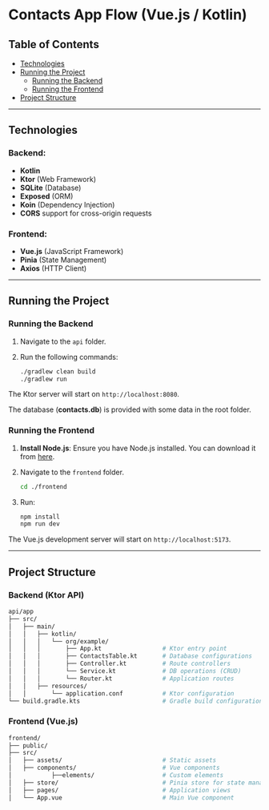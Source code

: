 
# Contacts App Flow (Vue.js / Kotlin)

## Table of Contents

- [Technologies](#technologies)
- [Running the Project](#running-the-project)
  - [Running the Backend](#running-the-backend)
  - [Running the Frontend](#running-the-frontend)
- [Project Structure](#project-structure)

---

## Technologies

### Backend:
- **Kotlin**
- **Ktor** (Web Framework)
- **SQLite** (Database)
- **Exposed** (ORM)
- **Koin** (Dependency Injection)
- **CORS** support for cross-origin requests

### Frontend:
- **Vue.js** (JavaScript Framework)
- **Pinia** (State Management)
- **Axios** (HTTP Client)

---

## Running the Project

### Running the Backend

1. Navigate to the `api` folder.
2. Run the following commands:

   ```bash
   ./gradlew clean build
   ./gradlew run
   ```

The Ktor server will start on `http://localhost:8080`.

The database (**contacts.db**) is provided with some data in the root folder.

### Running the Frontend

1. **Install Node.js**: Ensure you have Node.js installed. You can download it from [here](https://nodejs.org/).

2. Navigate to the `frontend` folder.
    ```bash
    cd ./frontend
    ```
3. Run:

   ```bash
   npm install
   npm run dev
   ```

The Vue.js development server will start on `http://localhost:5173`.

---

## Project Structure

### Backend (Ktor API)

```bash
api/app
├── src/
│   ├── main/
│   │   ├── kotlin/
│   │   │   └── org/example/
│   │   │       ├── App.kt                 # Ktor entry point
│   │   │       ├── ContactsTable.kt       # Database configurations
│   │   │       ├── Controller.kt          # Route controllers
│   │   │       └── Service.kt             # DB operations (CRUD)
│   │   │       └── Router.kt              # Application routes
│   │   ├── resources/
│   │       └── application.conf           # Ktor configuration
└── build.gradle.kts                       # Gradle build configuration
```

### Frontend (Vue.js)

```bash
frontend/
├── public/
├── src/
│   ├── assets/                            # Static assets
│   ├── components/                        # Vue components
│           ├──elements/                   # Custom elements
│   ├── store/                             # Pinia store for state management
│   ├── pages/                             # Application views
│   └── App.vue                            # Main Vue component
```
